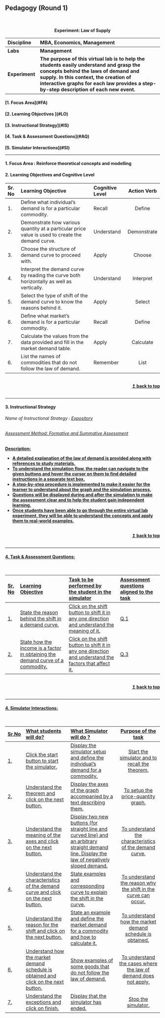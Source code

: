 ## Pedagogy (Round 1)
<p align="center">
<br>
<br>
<b> Experiment: Law of Supply  <a name="top"></a> <br>
</p>

<b>Discipline | <b>MBA, Economics, Management
:--|:--|
<b> Labs | <b> Management
<b> Experiment|     <b> The purpose of this virtual lab is to help the students easily understand and grasp the concepts behind the laws of demand and supply. In this context, the creation of interactive graphs for each law provides a step-by-step description of each new event.


<h4> [1. Focus Area](#FA)
<h4> [2. Learning Objectives ](#LO)
<h4> [3. Instructional Strategy](#IS)
<h4> [4. Task & Assessment Questions](#AQ)
<h4> [5. Simulator Interactions](#SI)
<hr>

<a name="FA"></a>
#### 1. Focus Area : Reinforce theoretical concepts and modelling


#### 2. Learning Objectives and Cognitive Level


Sr. No |	Learning Objective	| Cognitive Level | Action Verb
:--|:--|:--|:-:
1.| Define what individual’s demand is for a particular commodity. <br> | Recall | Define
2.| Demonstrate how various quantity at a particular price value is used to create the demand curve.<br> | Understand | Demonstrate
3.| Choose the structure of demand curve to proceed with.<br> | Apply | Choose
4.| Interpret the demand curve by reading the curve both horizontally as well as vertically.<br> | Understand | Interpret
5.| Select the type of shift of the demand curve to know the reasons behind it.<br> | Apply | Select
6.| Define what market’s demand is for a particular commodity.<br> | Recall | Define
7.| Calculate the values from the data provided and fill in the market demand table.<br> | Apply | Calculate
6.| List the names of commodities that do not follow the law of demand.<br> | Remember | List



<br/>
<div align="right">
    <b><a href="#top">↥ back to top</a></b>
</div>
<br/>
<hr>

<a name="IS"></a>
#### 3. Instructional Strategy
###### Name of Instructional Strategy  :    <u> Expository
###### Assessment Method: Formative and Summative Assessment

<u> <b>Description:</b></u> 
<br>
-   A detailed explanation of the law of demand is provided along with references to study materials.  
-   To understand the simulation flow, the reader can navigate to the given buttons and hover the cursor on them to find detailed instructions in a separate text box.
-   A step-by-step procedure is implemented to make it easier for the learner to understand about the graph and the simulation process.
-   Questions will be displayed during and after the simulation to make the assessment clear and to help the student gain independent learning. 
-   Once students have been able to go through the entire virtual lab experiment, they will be able to understand the concepts and apply them to real-world examples. 
 

<br/>
<div align="right">
    <b><a href="#top">↥ back to top</a></b>
</div>
<br/>
<hr>

<a name="AQ"></a>
#### 4. Task & Assessment Questions:

<br>

Sr. No |	Learning Objective	| Task to be performed by <br> the student  in the simulator | Assessment questions aligned to the task
:--|:--|:--|:--
1.| State the reason behind the shift in a demand curve. |Click on the shift button to shift it in any one direction and understand the meaning of it.| Q.1<br> 
2.| State how the income is a factor in obtaining the demand curve of a commodity.| Click on the shift button to shift it in any one direction and understand the factors that affect it. | Q.3<br>


<br/>
<div align="right">
    <b><a href="#top">↥ back to top</a></b>
</div>
<br/>
<hr>

<a name="SI"></a>

#### 4. Simulator Interactions:
<br>

Sr.No | What students will do? | What Simulator will do ? | Purpose of the task
:--|:--|:--|:--:
1.| Click the start button to start the simulator.|Display the simulator setup and define the individual’s demand for a commodity.|Start the simulator and to recall the theorem.
2.| Understand the theorem and click on the next button.| Display the axes of the graph accompanied by a text describing them.| To setup the price-quantity graph.
3.| Understand the meaning of the axes and click on the next button. |	Display two new buttons (for straight line and curved line) and an arbitrary straight demand line. Display the law of negatively sloped demand.	| To understand the characteristics of the demand curve. 
4.| Understand the characteristics of the demand curve and click on the next button. |State examples and corresponding curve to explain the shift in the curve. | To understand the reason why the shift in the curve can occur.
5.| Understand the reason for the shift and click on the next button. |	State an example and define the market demand for a commodity and how to calculate it.| To understand how the market demand schedule is obtained.
6.| Understand how the market demand schedule is obtained and click on the next button.| Show examples of some goods that do not follow the law of demand.| To understand the cases where the law of demand does not apply.
7.| Understand the exceptions and click on finish. |Display that the simulator has ended.| Stop the simulator.
